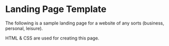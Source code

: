 # Landing Page Template
The following is a sample landing page for a website of any sorts (business, personal, leisure).

HTML & CSS are used for creating this page.
